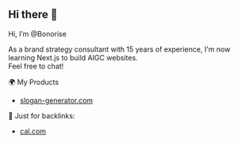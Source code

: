 ## Hi there 👋

<!--
**bonorise/bonorise** is a ✨ _special_ ✨ repository because its `README.md` (this file) appears on your GitHub profile.

Here are some ideas to get you started:

- 🔭 I’m currently working on ...
- 🌱 I’m currently learning ...
- 👯 I’m looking to collaborate on ...
- 🤔 I’m looking for help with ...
- 💬 Ask me about ...
- 📫 How to reach me: ...
- 😄 Pronouns: ...
- ⚡ Fun fact: ...
-->

Hi, I’m @Bonorise

As a brand strategy consultant with 15 years of experience, I'm now learning Next.js to build AIGC websites.  
Feel free to chat!

🌍 My Products
- [slogan-generator.com](https://slogan-generator.com)

🤔 Just for backlinks:
- [cal.com](https://cal.com/bonorise)
